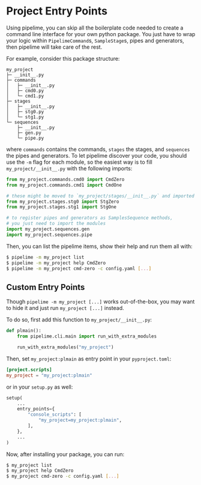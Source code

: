 # Project Entry Points

Using pipelime, you can skip all the boilerplate code needed to create a command line interface for your own python package.
You just have to wrap your logic within `PipelimeCommand`s, `SampleStage`s, pipes and generators,
then pipelime will take care of the rest.

For example, consider this package structure:

```
my_project
├─ __init__.py
├─ commands
│   ├─ __init__.py
│   ├─ cmd0.py
│   └─ cmd1.py
├─ stages
│   ├─ __init__.py
│   ├─ stg0.py
│   └─ stg1.py
└─ sequences
    ├─ __init__.py
    ├─ gen.py
    └─ pipe.py
```

where `commands` contains the commands, `stages` the stages, and `sequences` the pipes and generators.
To let pipelime discover your code, you should use the `-m` flag for each module, so the easiest way is to fill
`my_project/__init__.py` with the following imports:

```python
from my_project.commands.cmd0 import CmdZero
from my_project.commands.cmd1 import CmdOne

# these might be moved to `my_project/stages/__init__.py` and imported only if needed
from my_project.stages.stg0 import StgZero
from my_project.stages.stg1 import StgOne

# to register pipes and generators as SamplesSequence methods,
# you just need to import the modules
import my_project.sequences.gen
import my_project.sequences.pipe
```

Then, you can list the pipelime items, show their help and run them all with:

```bash
$ pipelime -m my_project list
$ pipelime -m my_project help CmdZero
$ pipelime -m my_project cmd-zero -c config.yaml [...]
```

## Custom Entry Points

Though `pipelime -m my_project [...]` works out-of-the-box, you may want to hide it and just run `my_project [...]` instead.

To do so, first add this function to `my_project/__init__.py`:

```python
def plmain():
    from pipelime.cli.main import run_with_extra_modules

    run_with_extra_modules("my_project")
```

Then, set `my_project:plmain` as entry point in your `pyproject.toml`:

```toml
[project.scripts]
my_project = "my_project:plmain"
```

or in your `setup.py` as well:

```python
setup(
    ...
    entry_points={
        "console_scripts": [
            "my_project=my_project:plmain",
        ],
    },
    ...
)
```

Now, after installing your package, you can run:

```bash
$ my_project list
$ my_project help CmdZero
$ my_project cmd-zero -c config.yaml [...]
```
